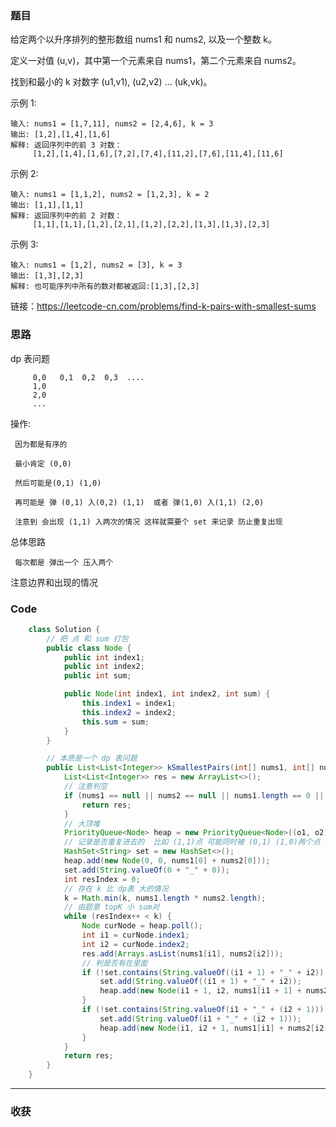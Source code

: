 ### 题目

给定两个以升序排列的整形数组 nums1 和 nums2, 以及一个整数 k。

定义一对值 (u,v)，其中第一个元素来自 nums1，第二个元素来自 nums2。

找到和最小的 k 对数字 (u1,v1), (u2,v2) ... (uk,vk)。

示例 1:
```
输入: nums1 = [1,7,11], nums2 = [2,4,6], k = 3
输出: [1,2],[1,4],[1,6]
解释: 返回序列中的前 3 对数：
     [1,2],[1,4],[1,6],[7,2],[7,4],[11,2],[7,6],[11,4],[11,6]
```
示例 2:
```
输入: nums1 = [1,1,2], nums2 = [1,2,3], k = 2
输出: [1,1],[1,1]
解释: 返回序列中的前 2 对数：
     [1,1],[1,1],[1,2],[2,1],[1,2],[2,2],[1,3],[1,3],[2,3]
```
示例 3:
```
输入: nums1 = [1,2], nums2 = [3], k = 3 
输出: [1,3],[2,3]
解释: 也可能序列中所有的数对都被返回:[1,3],[2,3]
```
链接：https://leetcode-cn.com/problems/find-k-pairs-with-smallest-sums

### 思路

dp 表问题

```
     0,0   0,1  0,2  0,3  ....
     1,0
     2,0
     ...
```

操作:

     因为都是有序的

     最小肯定 (0,0) 

     然后可能是(0,1) (1,0) 

     再可能是 弹 (0,1) 入(0,2) (1,1)  或者 弹(1,0) 入(1,1) (2,0)

     注意到 会出现 (1,1) 入两次的情况 这样就需要个 set 来记录 防止重复出现

总体思路

     每次都是 弹出一个 压入两个

注意边界和出现的情况


### Code
```java
    class Solution {
        // 把 点 和 sum 打包
        public class Node {
            public int index1;
            public int index2;
            public int sum;

            public Node(int index1, int index2, int sum) {
                this.index1 = index1;
                this.index2 = index2;
                this.sum = sum;
            }
        }

        // 本质是一个 dp 表问题
        public List<List<Integer>> kSmallestPairs(int[] nums1, int[] nums2, int k) {
            List<List<Integer>> res = new ArrayList<>();
            // 注意判空
            if (nums1 == null || nums2 == null || nums1.length == 0 || nums2.length == 0) {
                return res;
            }
            // 大顶堆
            PriorityQueue<Node> heap = new PriorityQueue<Node>((o1, o2) -> o1.sum - o2.sum);
            // 记录是否重复进去的  比如 (1,1)点 可能同时被 (0,1) (1,0)两个点 加入
            HashSet<String> set = new HashSet<>();
            heap.add(new Node(0, 0, nums1[0] + nums2[0]));
            set.add(String.valueOf(0 + "_" + 0));
            int resIndex = 0;
            // 存在 k 比 dp表 大的情况
            k = Math.min(k, nums1.length * nums2.length);
            // 由题意 topK 小 sum对
            while (resIndex++ < k) {
                Node curNode = heap.poll();
                int i1 = curNode.index1;
                int i2 = curNode.index2;
                res.add(Arrays.asList(nums1[i1], nums2[i2]));
                // 判是否有在里面
                if (!set.contains(String.valueOf((i1 + 1) + "_" + i2)) && i1 < nums1.length - 1) {
                    set.add(String.valueOf((i1 + 1) + "_" + i2));
                    heap.add(new Node(i1 + 1, i2, nums1[i1 + 1] + nums2[i2]));
                }
                if (!set.contains(String.valueOf(i1 + "_" + (i2 + 1))) && i2 < nums2.length - 1) {
                    set.add(String.valueOf(i1 + "_" + (i2 + 1)));
                    heap.add(new Node(i1, i2 + 1, nums1[i1] + nums2[i2 + 1]));
                }
            }
            return res;
        }
    }
```
*** 
### 收获
